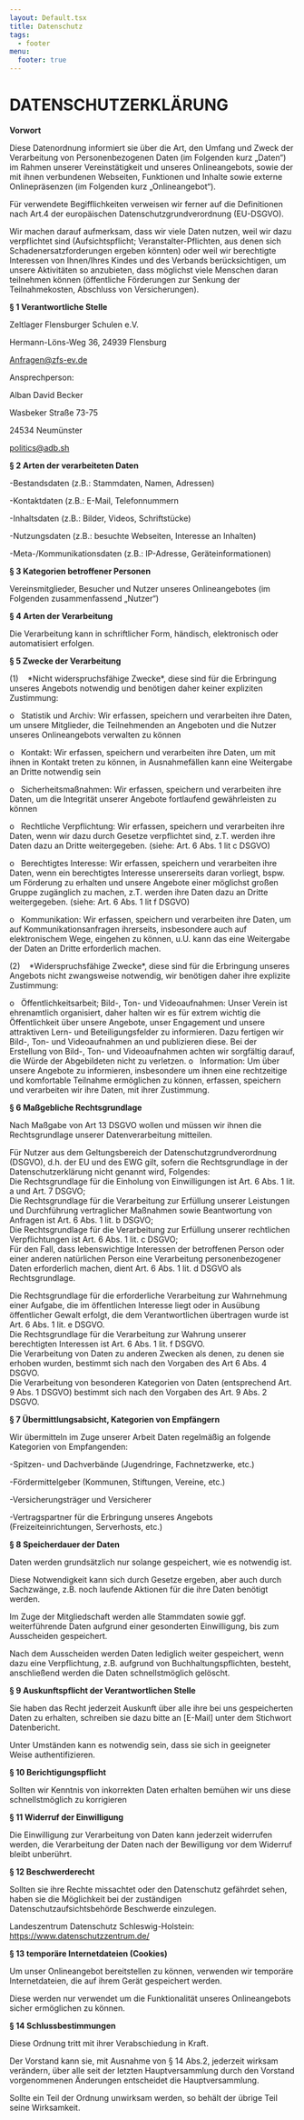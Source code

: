 ```yaml
---
layout: Default.tsx
title: Datenschutz
tags:
  - footer
menu:
  footer: true
---
```

# DATENSCHUTZERKLÄRUNG

**Vorwort**

Diese Datenordnung informiert sie über die Art, den Umfang und Zweck der Verarbeitung von Personenbezogenen Daten (im Folgenden kurz „Daten“) im Rahmen unserer Vereinstätigkeit und unseres Onlineangebots, sowie der mit ihnen verbundenen Webseiten, Funktionen und Inhalte sowie externe Onlinepräsenzen (im Folgenden kurz „Onlineangebot“).

Für verwendete Begifflichkeiten verweisen wir ferner auf die Definitionen nach Art.4 der europäischen Datenschutzgrundverordnung (EU-DSGVO).

Wir machen darauf aufmerksam, dass wir viele Daten nutzen, weil wir dazu verpflichtet sind (Aufsichtspflicht; Veranstalter-Pflichten, aus denen sich Schadenersatzforderungen ergeben könnten) oder weil wir berechtigte Interessen von Ihnen/Ihres Kindes und des Verbands berücksichtigen, um unsere Aktivitäten so anzubieten, dass möglichst viele Menschen daran teilnehmen können (öffentliche Förderungen zur Senkung der Teilnahmekosten, Abschluss von Versicherungen).

**§ 1 Verantwortliche Stelle**

Zeltlager Flensburger Schulen e.V.

Hermann-Löns-Weg 36, 24939 Flensburg

Anfragen@zfs-ev.de

Ansprechperson:

Alban David Becker

Wasbeker Straße 73-75

24534 Neumünster

politics@adb.sh

**§ 2 Arten der verarbeiteten Daten**

\-Bestandsdaten (z.B.: Stammdaten, Namen, Adressen)

\-Kontaktdaten (z.B.: E-Mail, Telefonnummern

\-Inhaltsdaten (z.B.: Bilder, Videos, Schriftstücke)

\-Nutzungsdaten (z.B.: besuchte Webseiten, Interesse an Inhalten)

\-Meta-/Kommunikationsdaten (z.B.: IP-Adresse, Geräteinformationen)

**§ 3 Kategorien betroffener Personen**

Vereinsmitglieder, Besucher und Nutzer unseres Onlineangebotes (im Folgenden zusammenfassend „Nutzer“)

**§ 4 Arten der Verarbeitung**

Die Verarbeitung kann in schriftlicher Form, händisch, elektronisch oder automatisiert erfolgen.

**§ 5 Zwecke der Verarbeitung**

<!--\\[if !supportLists]-->

(1)    <!--\\[endif]-->\*Nicht widerspruchsfähige Zwecke\*, diese sind für die Erbringung unseres Angebots notwendig und benötigen daher keiner expliziten Zustimmung:

<!--\\[if !supportLists]-->

o   <!--\\[endif]-->Statistik und Archiv: Wir erfassen, speichern und verarbeiten ihre Daten, um unsere Mitglieder, die Teilnehmenden an Angeboten und die Nutzer unseres Onlineangebots verwalten zu können

<!--\\[if !supportLists]-->

o   <!--\\[endif]-->Kontakt: Wir erfassen, speichern und verarbeiten ihre Daten, um mit ihnen in Kontakt treten zu können, in Ausnahmefällen kann eine Weitergabe an Dritte notwendig sein

<!--\\[if !supportLists]-->

o   <!--\\[endif]-->Sicherheitsmaßnahmen: Wir erfassen, speichern und verarbeiten ihre Daten, um die Integrität unserer Angebote fortlaufend gewährleisten zu können

<!--\\[if !supportLists]-->

o   <!--\\[endif]-->Rechtliche Verpflichtung: Wir erfassen, speichern und verarbeiten ihre Daten, wenn wir dazu durch Gesetze verpflichtet sind, z.T. werden ihre Daten dazu an Dritte weitergegeben. (siehe: Art. 6 Abs. 1 lit c DSGVO)

<!--\\[if !supportLists]-->

o   <!--\\[endif]-->Berechtigtes Interesse: Wir erfassen, speichern und verarbeiten ihre Daten, wenn ein berechtigtes Interesse unsererseits daran vorliegt, bspw. um Förderung zu erhalten und unsere Angebote einer möglichst großen Gruppe zugänglich zu machen, z.T. werden ihre Daten dazu an Dritte weitergegeben. (siehe: Art. 6 Abs. 1 lit f DSGVO)

<!--\\[if !supportLists]-->

o   <!--\\[endif]-->Kommunikation: Wir erfassen, speichern und verarbeiten ihre Daten, um auf Kommunikationsanfragen ihrerseits, insbesondere auch auf elektronischem Wege, eingehen zu können, u.U. kann das eine Weitergabe der Daten an Dritte erforderlich machen.

<!--\\[if !supportLists]-->

(2)    <!--\\[endif]-->\*Widerspruchsfähige Zwecke\*, diese sind für die Erbringung unseres Angebots nicht zwangsweise notwendig, wir benötigen daher ihre explizite Zustimmung:

<!--\\[if !supportLists]-->o   <!--\\[endif]-->Öffentlichkeitsarbeit; Bild-, Ton- und Videoaufnahmen: Unser Verein ist ehrenamtlich organisiert, daher halten wir es für extrem wichtig die Öffentlichkeit über unsere Angebote, unser Engagement und unsere attraktiven Lern- und Beteiligungsfelder zu informieren. Dazu fertigen wir Bild-, Ton- und Videoaufnahmen an und publizieren diese. Bei der Erstellung von Bild-, Ton- und Videoaufnahmen achten wir sorgfältig darauf, die Würde der Abgebildeten nicht zu verletzen.

<!--\\[if !supportLists]-->o   <!--\\[endif]-->Information: Um über unsere Angebote zu informieren, insbesondere um ihnen eine rechtzeitige und komfortable Teilnahme ermöglichen zu können, erfassen, speichern und verarbeiten wir ihre Daten, mit ihrer Zustimmung.

**§ 6 Maßgebliche Rechtsgrundlage**

Nach Maßgabe von Art 13 DSGVO wollen und müssen wir ihnen die Rechtsgrundlage unserer Datenverarbeitung mitteilen.

Für Nutzer aus dem Geltungsbereich der Datenschutzgrundverordnung (DSGVO), d.h. der EU und des EWG gilt, sofern die Rechtsgrundlage in der Datenschutzerklärung nicht genannt wird, Folgendes:\
Die Rechtsgrundlage für die Einholung von Einwilligungen ist Art. 6 Abs. 1 lit. a und Art. 7 DSGVO;\
Die Rechtsgrundlage für die Verarbeitung zur Erfüllung unserer Leistungen und Durchführung vertraglicher Maßnahmen sowie Beantwortung von Anfragen ist Art. 6 Abs. 1 lit. b DSGVO;\
Die Rechtsgrundlage für die Verarbeitung zur Erfüllung unserer rechtlichen Verpflichtungen ist Art. 6 Abs. 1 lit. c DSGVO;\
Für den Fall, dass lebenswichtige Interessen der betroffenen Person oder einer anderen natürlichen Person eine Verarbeitung personenbezogener Daten erforderlich machen, dient Art. 6 Abs. 1 lit. d DSGVO als Rechtsgrundlage.

Die Rechtsgrundlage für die erforderliche Verarbeitung zur Wahrnehmung einer Aufgabe, die im öffentlichen Interesse liegt oder in Ausübung öffentlicher Gewalt erfolgt, die dem Verantwortlichen übertragen wurde ist Art. 6 Abs. 1 lit. e DSGVO.\
Die Rechtsgrundlage für die Verarbeitung zur Wahrung unserer berechtigten Interessen ist Art. 6 Abs. 1 lit. f DSGVO.\
Die Verarbeitung von Daten zu anderen Zwecken als denen, zu denen sie erhoben wurden, bestimmt sich nach den Vorgaben des Art 6 Abs. 4 DSGVO.\
Die Verarbeitung von besonderen Kategorien von Daten (entsprechend Art. 9 Abs. 1 DSGVO) bestimmt sich nach den Vorgaben des Art. 9 Abs. 2 DSGVO.

**§ 7 Übermittlungsabsicht, Kategorien von Empfängern**

Wir übermitteln im Zuge unserer Arbeit Daten regelmäßig an folgende Kategorien von Empfangenden:

\-Spitzen- und Dachverbände (Jugendringe, Fachnetzwerke, etc.)

\-Fördermittelgeber (Kommunen, Stiftungen, Vereine, etc.)

\-Versicherungsträger und Versicherer

\-Vertragspartner für die Erbringung unseres Angebots (Freizeiteinrichtungen, Serverhosts, etc.)

**§ 8 Speicherdauer der Daten**

Daten werden grundsätzlich nur solange gespeichert, wie es notwendig ist.

Diese Notwendigkeit kann sich durch Gesetze ergeben, aber auch durch Sachzwänge, z.B. noch laufende Aktionen für die ihre Daten benötigt werden.

Im Zuge der Mitgliedschaft werden alle Stammdaten sowie ggf. weiterführende Daten aufgrund einer gesonderten Einwilligung, bis zum Ausscheiden gespeichert.

Nach dem Ausscheiden werden Daten lediglich weiter gespeichert, wenn dazu eine Verpflichtung, z.B. aufgrund von Buchhaltungspflichten, besteht, anschließend werden die Daten schnellstmöglich gelöscht.

**§ 9 Auskunftspflicht der Verantwortlichen Stelle**

Sie haben das Recht jederzeit Auskunft über alle ihre bei uns gespeicherten Daten zu erhalten, schreiben sie dazu bitte an \[E-Mail] unter dem Stichwort Datenbericht.

Unter Umständen kann es notwendig sein, dass sie sich in geeigneter Weise authentifizieren.

**§ 10 Berichtigungspflicht**

Sollten wir Kenntnis von inkorrekten Daten erhalten bemühen wir uns diese schnellstmöglich zu korrigieren

**§ 11 Widerruf der Einwilligung**

Die Einwilligung zur Verarbeitung von Daten kann jederzeit widerrufen werden, die Verarbeitung der Daten nach der Bewilligung vor dem Widerruf bleibt unberührt.

**§ 12 Beschwerderecht**

Sollten sie ihre Rechte missachtet oder den Datenschutz gefährdet sehen, haben sie die Möglichkeit bei der zuständigen Datenschutzaufsichtsbehörde Beschwerde einzulegen.

Landeszentrum Datenschutz Schleswig-Holstein: https://www.datenschutzzentrum.de/

**§ 13 temporäre Internetdateien (Cookies)**

Um unser Onlineangebot bereitstellen zu können, verwenden wir temporäre Internetdateien, die auf ihrem Gerät gespeichert werden.

Diese werden nur verwendet um die Funktionalität unseres Onlineangebots sicher ermöglichen zu können.

**§ 14 Schlussbestimmungen**

Diese Ordnung tritt mit ihrer Verabschiedung in Kraft.

Der Vorstand kann sie, mit Ausnahme von § 14 Abs.2, jederzeit wirksam verändern, über alle seit der letzten Hauptversammlung durch den Vorstand vorgenommenen Änderungen entscheidet die Hauptversammlung.

Sollte ein Teil der Ordnung unwirksam werden, so behält der übrige Teil seine Wirksamkeit.

<!--EndFragment-->